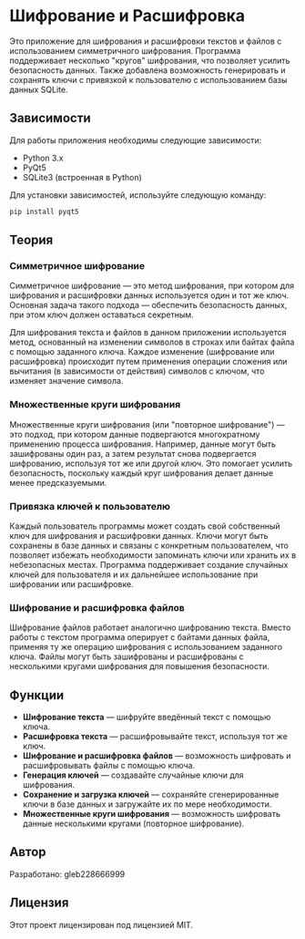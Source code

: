 # Шифрование и Расшифровка

Это приложение для шифрования и расшифровки текстов и файлов с использованием симметричного шифрования. Программа поддерживает несколько "кругов" шифрования, что позволяет усилить безопасность данных. Также добавлена возможность генерировать и сохранять ключи с привязкой к пользователю с использованием базы данных SQLite.

## Зависимости

Для работы приложения необходимы следующие зависимости:

- Python 3.x
- PyQt5
- SQLite3 (встроенная в Python)

Для установки зависимостей, используйте следующую команду:

```bash
pip install pyqt5
```

## Теория

### Симметричное шифрование
Симметричное шифрование — это метод шифрования, при котором для шифрования и расшифровки данных используется один и тот же ключ. Основная задача такого подхода — обеспечить безопасность данных, при этом ключ должен оставаться секретным.

Для шифрования текста и файлов в данном приложении используется метод, основанный на изменении символов в строках или байтах файла с помощью заданного ключа. Каждое изменение (шифрование или расшифровка) происходит путем применения операции сложения или вычитания (в зависимости от действия) символов с ключом, что изменяет значение символа.

### Множественные круги шифрования
Множественные круги шифрования (или "повторное шифрование") — это подход, при котором данные подвергаются многократному применению процесса шифрования. Например, данные могут быть зашифрованы один раз, а затем результат снова подвергается шифрованию, используя тот же или другой ключ. Это помогает усилить безопасность, поскольку каждый круг шифрования делает данные менее предсказуемыми.

### Привязка ключей к пользователю
Каждый пользователь программы может создать свой собственный ключ для шифрования и расшифровки данных. Ключи могут быть сохранены в базе данных и связаны с конкретным пользователем, что позволяет избежать необходимости запоминать ключи или хранить их в небезопасных местах. Программа поддерживает создание случайных ключей для пользователя и их дальнейшее использование при шифровании или расшифровке.

### Шифрование и расшифровка файлов
Шифрование файлов работает аналогично шифрованию текста. Вместо работы с текстом программа оперирует с байтами данных файла, применяя ту же операцию шифрования с использованием заданного ключа. Файлы могут быть зашифрованы и расшифрованы с несколькими кругами шифрования для повышения безопасности.

## Функции

- **Шифрование текста** — шифруйте введённый текст с помощью ключа.
- **Расшифровка текста** — расшифровывайте текст, используя тот же ключ.
- **Шифрование и расшифровка файлов** — возможность шифровать и расшифровывать файлы с помощью ключа.
- **Генерация ключей** — создавайте случайные ключи для шифрования.
- **Сохранение и загрузка ключей** — сохраняйте сгенерированные ключи в базе данных и загружайте их по мере необходимости.
- **Множественные круги шифрования** — возможность шифровать данные несколькими кругами (повторное шифрование).

## Автор

Разработано: gleb228666999

## Лицензия

Этот проект лицензирован под лицензией MIT.

